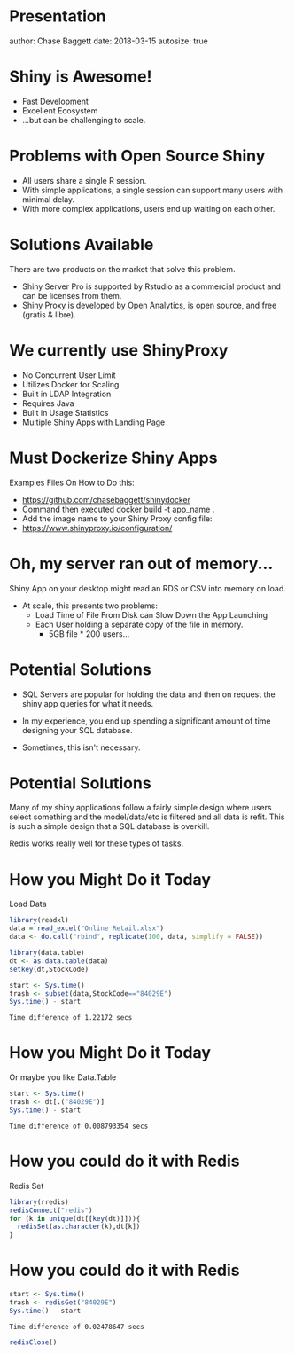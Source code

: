Presentation
========================================================
author: Chase Baggett
date:  2018-03-15
autosize: true

Shiny is Awesome!
========================================================

- Fast Development
- Excellent Ecosystem
- ...but can be challenging to scale.

Problems with Open Source Shiny
========================================================

- All users share a single R session.
- With simple applications, a single session can support many users with minimal delay.
- With more complex applications, users end up waiting on each other. 


Solutions Available
========================================================

There are two products on the market that solve this problem. 

- Shiny Server Pro is supported by Rstudio as a commercial product and can be licenses from them.
- Shiny Proxy is developed by Open Analytics, is open source, and free (gratis & libre). 

We currently use ShinyProxy
========================================================

- No Concurrent User Limit
- Utilizes Docker for Scaling
- Built in LDAP Integration
- Requires Java
- Built in Usage Statistics
- Multiple Shiny Apps with Landing Page

Must Dockerize Shiny Apps
========================================================

Examples Files On How to Do this:
- https://github.com/chasebaggett/shinydocker
- Command then executed docker build -t app_name .
- Add the image name to your Shiny Proxy config file:
- https://www.shinyproxy.io/configuration/


Oh, my server ran out of memory...
========================================================

Shiny App on your desktop might read an RDS or CSV into memory on load.
* At scale, this presents two problems:
  + Load Time of File From Disk can Slow Down the App Launching
  + Each User holding a separate copy of the file in memory. 
    + 5GB file * 200 users…


Potential Solutions
========================================================

- SQL Servers are popular for holding the data and then on request the shiny app queries for what it needs.

- In my experience, you end up spending a significant amount of time designing your SQL database.

- Sometimes, this isn't necessary. 


Potential Solutions
========================================================

Many of my shiny applications follow a fairly simple design where users select something and the model/data/etc is filtered and all data is refit. This is such a simple design that a SQL database is overkill. 

Redis works really well for these types of tasks. 

How you Might Do it Today
========================================================

Load Data


```r
library(readxl)                                      
data = read_excel("Online Retail.xlsx")
data <- do.call("rbind", replicate(100, data, simplify = FALSE))

library(data.table)
dt <- as.data.table(data)
setkey(dt,StockCode)

start <- Sys.time()
trash <- subset(data,StockCode=="84029E")
Sys.time() - start
```

```
Time difference of 1.22172 secs
```

How you Might Do it Today
========================================================
Or maybe you like Data.Table


```r
start <- Sys.time()
trash <- dt[.("84029E")]
Sys.time() - start
```

```
Time difference of 0.008793354 secs
```


How you could do it with Redis
========================================================
Redis Set

```r
library(rredis)
redisConnect("redis")
for (k in unique(dt[[key(dt)]])){
  redisSet(as.character(k),dt[k])
}
```

How you could do it with Redis
========================================================

```r
start <- Sys.time()
trash <- redisGet("84029E")
Sys.time() - start
```

```
Time difference of 0.02478647 secs
```

```r
redisClose()
```
